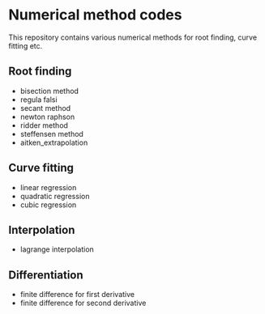 # Numerical method codes
This repository contains various numerical methods for root finding, curve fitting etc.

## Root finding
- bisection method
- regula falsi
- secant method
- newton raphson
- ridder method
- steffensen method
- aitken_extrapolation

## Curve fitting
- linear regression
- quadratic regression
- cubic regression

## Interpolation
- lagrange interpolation

## Differentiation
- finite difference for first derivative
- finite difference for second derivative